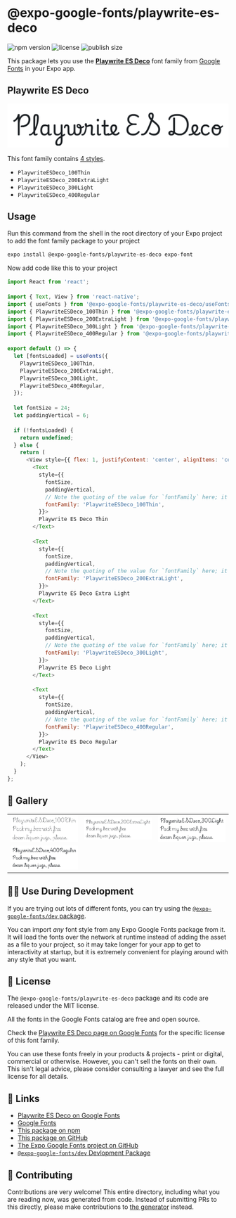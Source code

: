 # @expo-google-fonts/playwrite-es-deco

![npm version](https://flat.badgen.net/npm/v/@expo-google-fonts/playwrite-es-deco)
![license](https://flat.badgen.net/github/license/expo/google-fonts)
![publish size](https://flat.badgen.net/packagephobia/install/@expo-google-fonts/playwrite-es-deco)

This package lets you use the [**Playwrite ES Deco**](https://fonts.google.com/specimen/Playwrite+ES+Deco) font family from [Google Fonts](https://fonts.google.com/) in your Expo app.

## Playwrite ES Deco

![Playwrite ES Deco](./font-family.png)

This font family contains [4 styles](#-gallery).

- `PlaywriteESDeco_100Thin`
- `PlaywriteESDeco_200ExtraLight`
- `PlaywriteESDeco_300Light`
- `PlaywriteESDeco_400Regular`

## Usage

Run this command from the shell in the root directory of your Expo project to add the font family package to your project
```sh
expo install @expo-google-fonts/playwrite-es-deco expo-font
```

Now add code like this to your project
```js
import React from 'react';

import { Text, View } from 'react-native';
import { useFonts } from '@expo-google-fonts/playwrite-es-deco/useFonts';
import { PlaywriteESDeco_100Thin } from '@expo-google-fonts/playwrite-es-deco/100Thin';
import { PlaywriteESDeco_200ExtraLight } from '@expo-google-fonts/playwrite-es-deco/200ExtraLight';
import { PlaywriteESDeco_300Light } from '@expo-google-fonts/playwrite-es-deco/300Light';
import { PlaywriteESDeco_400Regular } from '@expo-google-fonts/playwrite-es-deco/400Regular';

export default () => {
  let [fontsLoaded] = useFonts({
    PlaywriteESDeco_100Thin,
    PlaywriteESDeco_200ExtraLight,
    PlaywriteESDeco_300Light,
    PlaywriteESDeco_400Regular,
  });

  let fontSize = 24;
  let paddingVertical = 6;

  if (!fontsLoaded) {
    return undefined;
  } else {
    return (
      <View style={{ flex: 1, justifyContent: 'center', alignItems: 'center' }}>
        <Text
          style={{
            fontSize,
            paddingVertical,
            // Note the quoting of the value for `fontFamily` here; it expects a string!
            fontFamily: 'PlaywriteESDeco_100Thin',
          }}>
          Playwrite ES Deco Thin
        </Text>

        <Text
          style={{
            fontSize,
            paddingVertical,
            // Note the quoting of the value for `fontFamily` here; it expects a string!
            fontFamily: 'PlaywriteESDeco_200ExtraLight',
          }}>
          Playwrite ES Deco Extra Light
        </Text>

        <Text
          style={{
            fontSize,
            paddingVertical,
            // Note the quoting of the value for `fontFamily` here; it expects a string!
            fontFamily: 'PlaywriteESDeco_300Light',
          }}>
          Playwrite ES Deco Light
        </Text>

        <Text
          style={{
            fontSize,
            paddingVertical,
            // Note the quoting of the value for `fontFamily` here; it expects a string!
            fontFamily: 'PlaywriteESDeco_400Regular',
          }}>
          Playwrite ES Deco Regular
        </Text>
      </View>
    );
  }
};

```

## 🔡 Gallery


||||
|-|-|-|
|![PlaywriteESDeco_100Thin](./PlaywriteESDeco_100Thin.ttf.png)|![PlaywriteESDeco_200ExtraLight](./PlaywriteESDeco_200ExtraLight.ttf.png)|![PlaywriteESDeco_300Light](./PlaywriteESDeco_300Light.ttf.png)||
|![PlaywriteESDeco_400Regular](./PlaywriteESDeco_400Regular.ttf.png)||||


## 👩‍💻 Use During Development

If you are trying out lots of different fonts, you can try using the [`@expo-google-fonts/dev` package](https://github.com/expo/google-fonts/tree/master/font-packages/dev#readme).

You can import *any* font style from any Expo Google Fonts package from it. It will load the fonts
over the network at runtime instead of adding the asset as a file to your project, so it may take longer
for your app to get to interactivity at startup, but it is extremely convenient
for playing around with any style that you want.

## 📖 License

The `@expo-google-fonts/playwrite-es-deco` package and its code are released under the MIT license.

All the fonts in the Google Fonts catalog are free and open source.

Check the [Playwrite ES Deco page on Google Fonts](https://fonts.google.com/specimen/Playwrite+ES+Deco) for the specific license of this font family.

You can use these fonts freely in your products & projects - print or digital, commercial or otherwise. However, you can't sell the fonts on their own. This isn't legal advice, please consider consulting a lawyer and see the full license for all details.

## 🔗 Links

- [Playwrite ES Deco on Google Fonts](https://fonts.google.com/specimen/Playwrite+ES+Deco)
- [Google Fonts](https://fonts.google.com/)
- [This package on npm](https://www.npmjs.com/package/@expo-google-fonts/playwrite-es-deco)
- [This package on GitHub](https://github.com/expo/google-fonts/tree/master/font-packages/playwrite-es-deco)
- [The Expo Google Fonts project on GitHub](https://github.com/expo/google-fonts)
- [`@expo-google-fonts/dev` Devlopment Package](https://github.com/expo/google-fonts/tree/master/font-packages/dev)

## 🤝 Contributing

Contributions are very welcome! This entire directory, including what you are reading now, was generated from code. Instead of submitting PRs to this directly, please make contributions to [the generator](https://github.com/expo/google-fonts/tree/master/packages/generator) instead.
